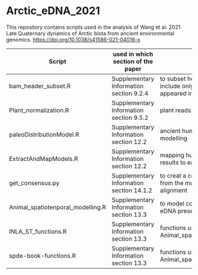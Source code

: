 # Arctic_eDNA_2021

This repository contains scripts used in the analysis of Wang et al. 2021 Late Quaternary dynamics of Arctic biota from ancient environmental genomics. https://doi.org/10.1038/s41586-021-04016-x


Script | used in which section of the paper | function
--- | --- | --- 
bam_header_subset.R | Supplementary Information section 9.2.4 | to subset headers of bam file to include only reference headers appeared in the alignments
Plant_normalization.R | Supplementary Information section 9.5.2 | plant reads normalisation 
paleoDistributionModel.R | Supplementary Information section 12.2 | ancient human distribution niche modelling
ExtractAndMapModels.R | Supplementary Information section 12.2 | mapping human niche modelling results to each eDNA site
get_consensus.py | Supplementary Information section 14.1.2 | to creat a consensus sequence from the multiple sequence alignment
Animal_spatiotenporal_modelling.R | Supplementary Information section 13.3 | to model covariates of animal eDNA presence/absence 
INLA_ST_functions.R | Supplementary Information section 13.3 | functions used in Animal_spatiotenporal_modelling.R 
spde-book-functions.R  | Supplementary Information section 13.3 | functions used in Animal_spatiotenporal_modelling.R 
